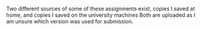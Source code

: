 Two different sources of some of these assignments exist, copies I saved at home, and copies I saved on the university machines
Both are uploaded as I am unsure which version was used for submission.
